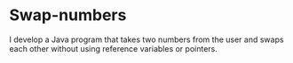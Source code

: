 # Swap-numbers
I develop a Java program that takes two numbers from the user and swaps each other without using reference variables or pointers.
